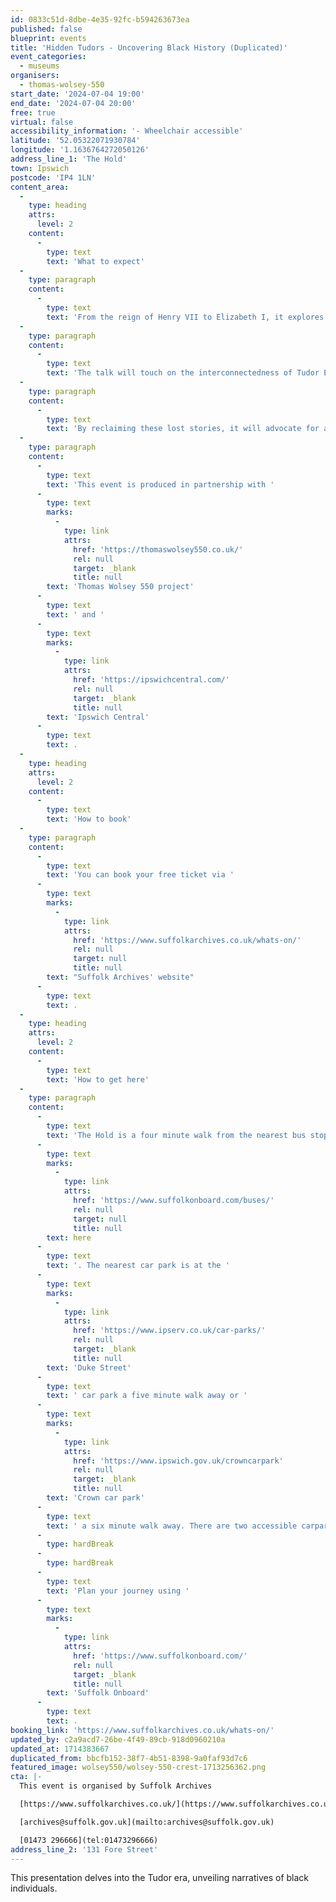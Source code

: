 ```yaml
---
id: 0833c51d-8dbe-4e35-92fc-b594263673ea
published: false
blueprint: events
title: 'Hidden Tudors - Uncovering Black History (Duplicated)'
event_categories:
  - museums
organisers:
  - thomas-wolsey-550
start_date: '2024-07-04 19:00'
end_date: '2024-07-04 20:00'
free: true
virtual: false
accessibility_information: '- Wheelchair accessible'
latitude: '52.05322071930784'
longitude: '1.1636764272050126'
address_line_1: 'The Hold'
town: Ipswich
postcode: 'IP4 1LN'
content_area:
  -
    type: heading
    attrs:
      level: 2
    content:
      -
        type: text
        text: 'What to expect'
  -
    type: paragraph
    content:
      -
        type: text
        text: 'From the reign of Henry VII to Elizabeth I, it explores their diverse roles, and contributions to Tudor England. Profiles of figures like Mary Fillis and Reasonable Blackman showcase their resilience and cultural significance. '
  -
    type: paragraph
    content:
      -
        type: text
        text: 'The talk will touch on the interconnectedness of Tudor England with African History, global trade and exploration. '
  -
    type: paragraph
    content:
      -
        type: text
        text: 'By reclaiming these lost stories, it will advocate for a more inclusive understanding of history. By acknowledging and celebrating the presence of Black Tudors, the presentation encourages a broader perspective on the complexities of the past and its lasting impact.'
  -
    type: paragraph
    content:
      -
        type: text
        text: 'This event is produced in partnership with '
      -
        type: text
        marks:
          -
            type: link
            attrs:
              href: 'https://thomaswolsey550.co.uk/'
              rel: null
              target: _blank
              title: null
        text: 'Thomas Wolsey 550 project'
      -
        type: text
        text: ' and '
      -
        type: text
        marks:
          -
            type: link
            attrs:
              href: 'https://ipswichcentral.com/'
              rel: null
              target: _blank
              title: null
        text: 'Ipswich Central'
      -
        type: text
        text: .
  -
    type: heading
    attrs:
      level: 2
    content:
      -
        type: text
        text: 'How to book'
  -
    type: paragraph
    content:
      -
        type: text
        text: 'You can book your free ticket via '
      -
        type: text
        marks:
          -
            type: link
            attrs:
              href: 'https://www.suffolkarchives.co.uk/whats-on/'
              rel: null
              target: null
              title: null
        text: "Suffolk Archives' website"
      -
        type: text
        text: .
  -
    type: heading
    attrs:
      level: 2
    content:
      -
        type: text
        text: 'How to get here'
  -
    type: paragraph
    content:
      -
        type: text
        text: 'The Hold is a four minute walk from the nearest bus stop - see the latest bus timetables '
      -
        type: text
        marks:
          -
            type: link
            attrs:
              href: 'https://www.suffolkonboard.com/buses/'
              rel: null
              target: null
              title: null
        text: here
      -
        type: text
        text: '. The nearest car park is at the '
      -
        type: text
        marks:
          -
            type: link
            attrs:
              href: 'https://www.ipserv.co.uk/car-parks/'
              rel: null
              target: _blank
              title: null
        text: 'Duke Street'
      -
        type: text
        text: ' car park a five minute walk away or '
      -
        type: text
        marks:
          -
            type: link
            attrs:
              href: 'https://www.ipswich.gov.uk/crowncarpark'
              rel: null
              target: _blank
              title: null
        text: 'Crown car park'
      -
        type: text
        text: ' a six minute walk away. There are two accessible carpark spaces for blue badge holders in The Hold car park.'
      -
        type: hardBreak
      -
        type: hardBreak
      -
        type: text
        text: 'Plan your journey using '
      -
        type: text
        marks:
          -
            type: link
            attrs:
              href: 'https://www.suffolkonboard.com/'
              rel: null
              target: _blank
              title: null
        text: 'Suffolk Onboard'
      -
        type: text
        text: .
booking_link: 'https://www.suffolkarchives.co.uk/whats-on/'
updated_by: c2a9acd7-26be-4f49-89cb-918d0960210a
updated_at: 1714383667
duplicated_from: bbcfb152-38f7-4b51-8398-9a0faf93d7c6
featured_image: wolsey550/wolsey-550-crest-1713256362.png
cta: |-
  This event is organised by Suffolk Archives

  [https://www.suffolkarchives.co.uk/](https://www.suffolkarchives.co.uk/)

  [archives@suffolk.gov.uk](mailto:archives@suffolk.gov.uk)

  [01473 296666](tel:01473296666)
address_line_2: '131 Fore Street'
---
```

This presentation delves into the Tudor era, unveiling narratives of black individuals.